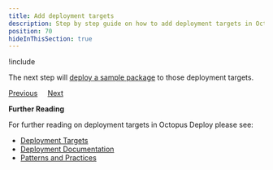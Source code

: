 ```yaml
---
title: Add deployment targets
description: Step by step guide on how to add deployment targets in Octopus Deploy.
position: 70
hideInThisSection: true
---
```


!include <add-deployment-targets>

The next step will [deploy a sample package](/docs/getting-started/first-deployment/deploy-a-package.md) to those deployment targets.

<span><a class="btn btn-outline-dark" href="/docs/getting-started/first-deployment/approvals-with-manual-interventions">Previous</a></span>&nbsp;&nbsp;&nbsp;&nbsp;&nbsp;<span><a class="btn btn-success" href="/docs/getting-started/first-deployment/deploy-a-package">Next</a></span>

**Further Reading**

For further reading on deployment targets in Octopus Deploy please see:

- [Deployment Targets](/docs/infrastructure/deployment-targets/index.md)
- [Deployment Documentation](/docs/deployments/index.md)
- [Patterns and Practices](/docs/deployments/patterns/index.md)
